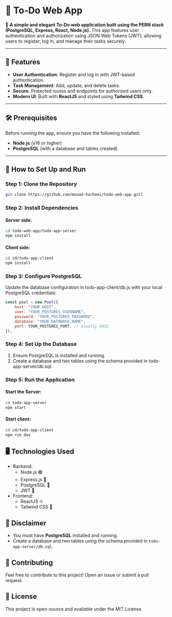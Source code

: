 # 📝 To-Do Web App

🌟 **A simple and elegant To-Do web application built using the PERN stack (PostgreSQL, Express, React, Node.js).** This app features user authentication and authorization using JSON Web Tokens (JWT), allowing users to register, log in, and manage their tasks securely.

---

## 🚀 **Features**
- **User Authentication**: Register and log in with JWT-based authentication.
- **Task Management**: Add, update, and delete tasks.
- **Secure**: Protected routes and endpoints for authorized users only.
- **Modern UI**: Built with **ReactJS** and styled using **Tailwind CSS**.

---

## 🛠️ **Prerequisites**
Before running the app, ensure you have the following installed:
- **Node.js** (v16 or higher)
- **PostgreSQL** (with a database and tables created)

---

## 🏁 **How to Set Up and Run**

### Step 1: Clone the Repository
```bash
git clone https://github.com/mouad-hachemi/todo-web-app.gitl
```
### Step 2: Install Dependencies
#### Server side:
```bash
cd todo-web-app/todo-app-server
npm install
```
#### Client side:
```bash
cd cd/todo-app-client
npm install
```
### Step 3: Configure PostgreSQL
Update the database configuration in todo-app-client/db.js with your local PostgreSQL credentials:
```javascript
const pool = new Pool({
    host: "YOUR_HOST",
    user: "YOUR_POSTGRES_USERNAME",
    password: "YOUR_POSTGRES_PASSWORD",
    database: "YOUR_DATABASE_NAME",
    port: YOUR_POSTGRES_PORT, // usually 5432
});
```
### Step 4: Set Up the Database
1. Ensure PostgreSQL is installed and running.
2. Create a database and two tables using the schema provided in todo-app-server/db.sql.
### Step 5: Run the Application
#### Start the Server:
```bash
cd todo-app-server
npm start
```
#### Start client:
```bash
cd cd/todo-app-client
npm run dev
```
## 🖥️ Technologies Used
- Backend:
    - Node.js 🟢
    - Express.js 🚀
    - PostgreSQL 🐘
    - JWT 🔐
- Frontend:
    - ReactJS ⚛️
    - Tailwind CSS 🎨
## 📜 **Disclaimer**
- You must have **PostgreSQL** installed and running.
- Create a database and two tables using the schema provided in `todo-app-server/db.sql`.
## 🌟 Contributing
Feel free to contribute to this project! Open an issue or submit a pull request.
## 📄 License
This project is open-source and available under the MIT License.